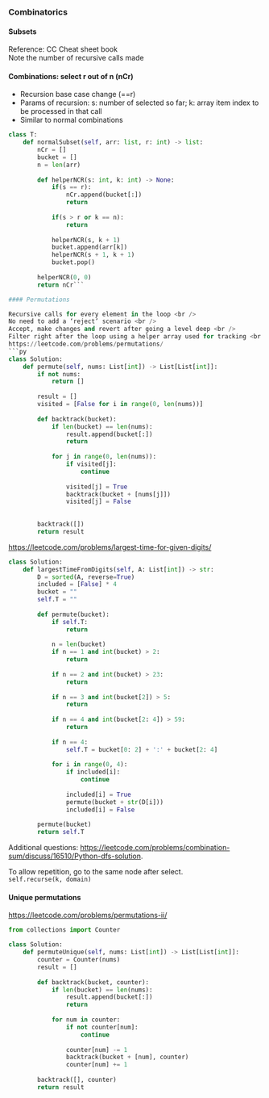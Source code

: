 ### Combinatorics

#### Subsets
Reference: CC Cheat sheet book <br />
Note the number of recursive calls made

#### Combinations: select r out of n (nCr)

* Recursion base case change (==r)
* Params of recursion: s: number of selected so far; k: array item index to be processed in that call
* Similar to normal combinations


```py
class T:
    def normalSubset(self, arr: list, r: int) -> list:
        nCr = []
        bucket = []
        n = len(arr)
        
        def helperNCR(s: int, k: int) -> None:
            if(s == r):
                nCr.append(bucket[:])
                return
            
            if(s > r or k == n):
                return
            
            helperNCR(s, k + 1)
            bucket.append(arr[k])
            helperNCR(s + 1, k + 1)
            bucket.pop()
        
        helperNCR(0, 0)
        return nCr```

#### Permutations

Recursive calls for every element in the loop <br />
No need to add a ‘reject’ scenario <br />
Accept, make changes and revert after going a level deep <br />
Filter right after the loop using a helper array used for tracking <br />
https://leetcode.com/problems/permutations/
```py
class Solution:
    def permute(self, nums: List[int]) -> List[List[int]]:
        if not nums:
            return []
        
        result = []
        visited = [False for i in range(0, len(nums))]
        
        def backtrack(bucket):
            if len(bucket) == len(nums):
                result.append(bucket[:])
                return 
            
            for j in range(0, len(nums)):
                if visited[j]:
                    continue
                
                visited[j] = True
                backtrack(bucket + [nums[j]])
                visited[j] = False
                
        
        backtrack([])
        return result
```
https://leetcode.com/problems/largest-time-for-given-digits/
```py
class Solution:
    def largestTimeFromDigits(self, A: List[int]) -> str:
        D = sorted(A, reverse=True)
        included = [False] * 4
        bucket = ""
        self.T = ""
        
        def permute(bucket):
            if self.T:
                return
            
            n = len(bucket)
            if n == 1 and int(bucket) > 2:
                return
            
            if n == 2 and int(bucket) > 23:
                return
            
            if n == 3 and int(bucket[2]) > 5:
                return
            
            if n == 4 and int(bucket[2: 4]) > 59:
                return 
            
            if n == 4:
                self.T = bucket[0: 2] + ':' + bucket[2: 4]
            
            for i in range(0, 4):
                if included[i]:
                    continue
                
                included[i] = True
                permute(bucket + str(D[i]))
                included[i] = False
                
        permute(bucket)
        return self.T
```

Additional questions:
https://leetcode.com/problems/combination-sum/discuss/16510/Python-dfs-solution.

To allow repetition, go to the same node after select. <br />
```self.recurse(k, domain)```

#### Unique permutations
https://leetcode.com/problems/permutations-ii/
```py
from collections import Counter

class Solution:
    def permuteUnique(self, nums: List[int]) -> List[List[int]]:
        counter = Counter(nums)
        result = []
        
        def backtrack(bucket, counter):
            if len(bucket) == len(nums):
                result.append(bucket[:])
                return
            
            for num in counter:
                if not counter[num]:
                    continue
                    
                counter[num] -= 1
                backtrack(bucket + [num], counter)
                counter[num] += 1
        
        backtrack([], counter)
        return result
```